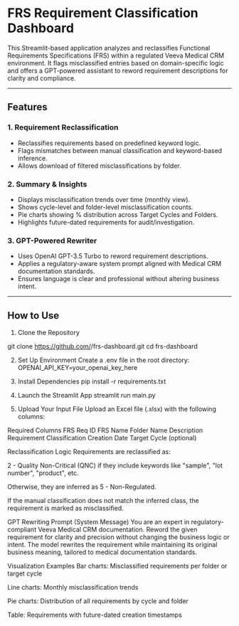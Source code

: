 # FRS Requirement Classification Dashboard

This Streamlit-based application analyzes and reclassifies Functional Requirements Specifications (FRS) within a regulated Veeva Medical CRM environment. It flags misclassified entries based on domain-specific logic and offers a GPT-powered assistant to reword requirement descriptions for clarity and compliance.

---

## Features

### 1. Requirement Reclassification
- Reclassifies requirements based on predefined keyword logic.
- Flags mismatches between manual classification and keyword-based inference.
- Allows download of filtered misclassifications by folder.

### 2. Summary & Insights
- Displays misclassification trends over time (monthly view).
- Shows cycle-level and folder-level misclassification counts.
- Pie charts showing % distribution across Target Cycles and Folders.
- Highlights future-dated requirements for audit/investigation.

### 3. GPT-Powered Rewriter
- Uses OpenAI GPT-3.5 Turbo to reword requirement descriptions.
- Applies a regulatory-aware system prompt aligned with Medical CRM documentation standards.
- Ensures language is clear and professional without altering business intent.

---

## How to Use

1. Clone the Repository

git clone https://github.com/<your-org>/frs-dashboard.git
cd frs-dashboard

2. Set Up Environment
Create a .env file in the root directory:
OPENAI_API_KEY=your_openai_key_here

3. Install Dependencies
pip install -r requirements.txt

4. Launch the Streamlit App
streamlit run main.py

5. Upload Your Input File
Upload an Excel file (.xlsx) with the following columns:

Required Columns
FRS Req ID
FRS Name
Folder Name
Description
Requirement Classification
Creation Date
Target Cycle (optional)

Reclassification Logic
Requirements are reclassified as:

2 - Quality Non-Critical (QNC) if they include keywords like "sample", "lot number", "product", etc.

Otherwise, they are inferred as 5 - Non-Regulated.

If the manual classification does not match the inferred class, the requirement is marked as misclassified.

GPT Rewriting Prompt (System Message)
You are an expert in regulatory-compliant Veeva Medical CRM documentation. Reword the given requirement for clarity and precision without changing the business logic or intent.
The model rewrites the requirement while maintaining its original business meaning, tailored to medical documentation standards.

Visualization Examples
Bar charts: Misclassified requirements per folder or target cycle

Line charts: Monthly misclassification trends

Pie charts: Distribution of all requirements by cycle and folder

Table: Requirements with future-dated creation timestamps